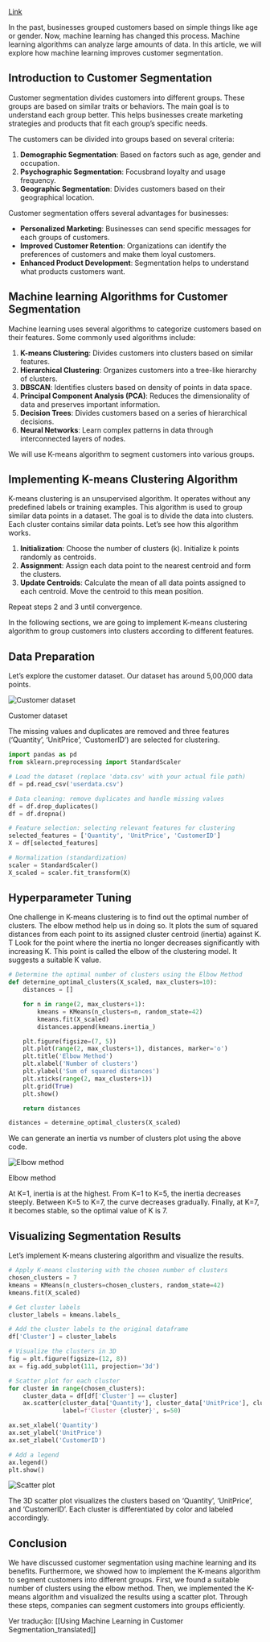 
[Link](https://machinelearningmastery.com/using-machine-learning-in-customer-segmentation/)

In the past, businesses grouped customers based on simple things like age or gender. Now, machine learning has changed this process. Machine learning algorithms can analyze large amounts of data. In this article, we will explore how machine learning improves customer segmentation.
## Introduction to Customer Segmentation

Customer segmentation divides customers into different groups. These groups are based on similar traits or behaviors. The main goal is to understand each group better. This helps businesses create marketing strategies and products that fit each group’s specific needs.

The customers can be divided into groups based on several criteria:

1. **Demographic Segmentation**: Based on factors such as age, gender and occupation.
2. **Psychographic Segmentation**: Focusbrand loyalty and usage frequency.
4. **Geographic Segmentation**: Divides customers based on their geographical location.

Customer segmentation offers several advantages for businesses:

- **Personalized Marketing**: Businesses can send specific messages for each groups of customers.
- **Improved Customer Retention**: Organizations can identify the preferences of customers and make them loyal customers.
- **Enhanced Product Development**: Segmentation helps to understand what products customers want.

## Machine learning Algorithms for Customer Segmentation

Machine learning uses several algorithms to categorize customers based on their features. Some commonly used algorithms include:

1. **K-means Clustering**: Divides customers into clusters based on similar features.
2. **Hierarchical Clustering**: Organizes customers into a tree-like hierarchy of clusters.
3. **DBSCAN**: Identifies clusters based on density of points in data space.
4. **Principal Component Analysis (PCA)**: Reduces the dimensionality of data and preserves important information.
5. **Decision Trees**: Divides customers based on a series of hierarchical decisions.
6. **Neural Networks**: Learn complex patterns in data through interconnected layers of nodes.

We will use K-means algorithm to segment customers into various groups.

## Implementing K-means Clustering Algorithm

K-means clustering is an unsupervised algorithm. It operates without any predefined labels or training examples. This algorithm is used to group similar data points in a dataset. The goal is to divide the data into clusters. Each cluster contains similar data points. Let’s see how this algorithm works.

1. **Initialization**: Choose the number of clusters (k). Initialize k points randomly as centroids.
2. **Assignment**: Assign each data point to the nearest centroid and form the clusters.
3. **Update Centroids**: Calculate the mean of all data points assigned to each centroid. Move the centroid to this mean position.

Repeat steps 2 and 3 until convergence.

In the following sections, we are going to implement K-means clustering algorithm to group customers into clusters according to different features.

## Data Preparation

Let’s explore the customer dataset. Our dataset has around 5,00,000 data points.

![Customer dataset](https://www.kdnuggets.com/wp-content/uploads/Screenshot-84-1.png)

Customer dataset  

The missing values and duplicates are removed and three features (‘Quantity’, ‘UnitPrice’, ‘CustomerID’) are selected for clustering.

```python
import pandas as pd
from sklearn.preprocessing import StandardScaler

# Load the dataset (replace 'data.csv' with your actual file path)
df = pd.read_csv('userdata.csv')

# Data cleaning: remove duplicates and handle missing values
df = df.drop_duplicates()
df = df.dropna()

# Feature selection: selecting relevant features for clustering
selected_features = ['Quantity', 'UnitPrice', 'CustomerID']
X = df[selected_features]

# Normalization (standardization)
scaler = StandardScaler()
X_scaled = scaler.fit_transform(X)

```

## Hyperparameter Tuning

One challenge in K-means clustering is to find out the optimal number of clusters. The elbow method help us in doing so. It plots the sum of squared distances from each point to its assigned cluster centroid (inertia) against K. T Look for the point where the inertia no longer decreases significantly with increasing K. This point is called the elbow of the clustering model. It suggests a suitable K value.

```Python
# Determine the optimal number of clusters using the Elbow Method
def determine_optimal_clusters(X_scaled, max_clusters=10):
    distances = []

    for n in range(2, max_clusters+1):
        kmeans = KMeans(n_clusters=n, random_state=42)
        kmeans.fit(X_scaled)
        distances.append(kmeans.inertia_)

    plt.figure(figsize=(7, 5))
    plt.plot(range(2, max_clusters+1), distances, marker='o')
    plt.title('Elbow Method')
    plt.xlabel('Number of clusters')
    plt.ylabel('Sum of squared distances')
    plt.xticks(range(2, max_clusters+1))
    plt.grid(True)
    plt.show()

    return distances

distances = determine_optimal_clusters(X_scaled)
```

We can generate an inertia vs number of clusters plot using the above code.

![Elbow method](https://www.kdnuggets.com/wp-content/uploads/Elbow-method-1.png)

Elbow method  

At K=1, inertia is at the highest. From K=1 to K=5, the inertia decreases steeply. Between K=5 to K=7, the curve decreases gradually. Finally, at K=7, it becomes stable, so the optimal value of K is 7.

## Visualizing Segmentation Results

Let’s implement K-means clustering algorithm and visualize the results.

```Python
# Apply K-means clustering with the chosen number of clusters
chosen_clusters = 7  
kmeans = KMeans(n_clusters=chosen_clusters, random_state=42)
kmeans.fit(X_scaled)

# Get cluster labels
cluster_labels = kmeans.labels_

# Add the cluster labels to the original dataframe
df['Cluster'] = cluster_labels

# Visualize the clusters in 3D
fig = plt.figure(figsize=(12, 8))
ax = fig.add_subplot(111, projection='3d')

# Scatter plot for each cluster
for cluster in range(chosen_clusters):
    cluster_data = df[df['Cluster'] == cluster]
    ax.scatter(cluster_data['Quantity'], cluster_data['UnitPrice'], cluster_data['CustomerID'],
               label=f'Cluster {cluster}', s=50)

ax.set_xlabel('Quantity')
ax.set_ylabel('UnitPrice')
ax.set_zlabel('CustomerID')

# Add a legend
ax.legend()
plt.show()
```

![Scatter plot](https://www.kdnuggets.com/wp-content/uploads/Visualization-1.png)

The 3D scatter plot visualizes the clusters based on ‘Quantity’, ‘UnitPrice’, and ‘CustomerID’. Each cluster is differentiated by color and labeled accordingly.

## Conclusion

We have discussed customer segmentation using machine learning and its benefits. Furthermore, we showed how to implement the K-means algorithm to segment customers into different groups. First, we found a suitable number of clusters using the elbow method. Then, we implemented the K-means algorithm and visualized the results using a scatter plot. Through these steps, companies can segment customers into groups efficiently.

Ver tradução: [[Using Machine Learning in Customer Segmentation_translated]]



